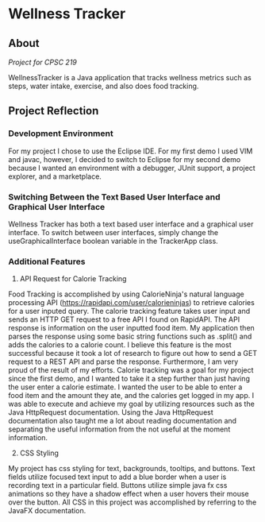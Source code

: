 # Wellness Tracker

## About

*Project for CPSC 219*

WellnessTracker is a Java application that tracks wellness metrics such as steps, water intake, exercise, and also does food tracking. 

## Project Reflection

### Development Environment

For my project I chose to use the Eclipse IDE. For my first demo I used VIM and javac, however, I decided to switch to Eclipse for my second demo because I wanted an environment with a debugger, JUnit support, a project explorer, and a marketplace. 

### Switching Between the Text Based User Interface and Graphical User Interface

Wellness Tracker has both a text based user interface and a graphical user interface. To switch between user interfaces, simply change the useGraphicalInterface boolean variable in the TrackerApp class.

### Additional Features

1. API Request for Calorie Tracking

Food Tracking is accomplished by using CalorieNinja's natural language processing API (https://rapidapi.com/user/calorieninjas) to retrieve calories for a user inputed query. The calorie tracking feature takes user input and sends an HTTP GET request to a free API I found on RapidAPI. The API response is information on the user inputted food item. My application then parses the response using some basic string functions such as .split() and adds the calories to a calorie count. I believe this feature is the most successful because it took a lot of research to figure out how to send a GET request to a REST API and parse the response. Furthermore, I am very proud of the result of my efforts. Calorie tracking was a goal for my project since the first demo, and I wanted to take it a step further than just having the user enter a calorie estimate. I wanted the user to be able to enter a food item and the amount they ate, and the calories get logged in my app. I was able to execute and achieve my goal by utilizing resources such as the Java HttpRequest documentation. Using the Java HttpRequest documentation also taught me a lot about reading documentation and separating the useful information from the not useful at the moment information.

2. CSS Styling

My project has css styling for text, backgrounds, tooltips, and buttons. Text fields utilize focused text input to add a blue border when a user is recording text in a particular field. Buttons utilize simple java fx css animations so they have a shadow effect when a user hovers their mouse over the button. All CSS in this project was accomplished by referring to the JavaFX documentation.